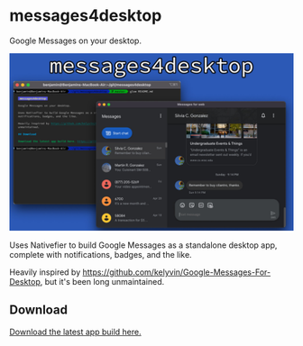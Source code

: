 # messages4desktop

Google Messages on your desktop.

![messages4desktop](messages4desktop.jpg)

Uses Nativefier to build Google Messages as a standalone desktop app, complete with notifications, badges, and the like.

Heavily inspired by https://github.com/kelyvin/Google-Messages-For-Desktop, but it's been long unmaintained.

## Download

[Download the latest app build here.](https://github.com/Randomblock1/messages4desktop/releases)
